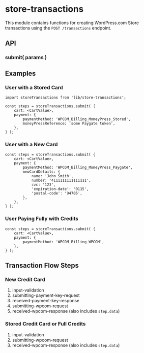 store-transactions
==================

This module contains functions for creating WordPress.com Store transactions using the `POST /transactions` endpoint.

## API

### submit( params )

## Examples

### User with a Stored Card

```es6
import storeTransactions from 'lib/store-transactions';

const steps = storeTransactions.submit( {
	cart: <CartValue>,
	payment: {
		paymentMethod: 'WPCOM_Billing_MoneyPress_Stored',
		moneyPressReference: 'some Paygate token',
	},
} );
```

### User with a New Card

```es6
const steps = storeTransactions.submit( {
	cart: <CartValue>,
	payment: {
		paymentMethod: 'WPCOM_Billing_MoneyPress_Paygate',
		newCardDetails: {
			name: 'John Smith',
			number: '4111111111111111',
			cvc: '123',
			'expiration-date': '0115',
			'postal-code': '94705',
		},
	},
} );
```

### User Paying Fully with Credits

```es6
const steps = storeTransactions.submit( {
	cart: <CartValue>,
	payment: {
		paymentMethod: 'WPCOM_Billing_WPCOM',
	},
} );
```

## Transaction Flow Steps

### New Credit Card
1. input-validation
2. submitting-payment-key-request
3. received-payment-key-response
4. submitting-wpcom-request
5. received-wpcom-response (also includes `step.data`)

### Stored Credit Card or Full Credits
1. input-validation
2. submitting-wpcom-request
3. received-wpcom-response (also includes `step.data`)
